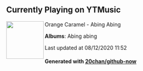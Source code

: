 ## Currently Playing on YTMusic

[<img align="left" width="100" src="https://lh3.googleusercontent.com/xbHlXWnC1Bw2p8vDGyhUBAo2g7EXVrBYtkJIEXElXQoI5xAinaoLvBEhALOl8APfwvA8JeRPrsUzXKF_">](https://music.youtube.com/channel/UC5twWbB8RtkiZ0JkoTSMq1g)

Orange Caramel - Abing Abing

**Albums**: Abing abing

Last updated at 08/12/2020 11:52

#### Generated with [20chan/github-now](https://github.com/20chan/github-now)


<!--
**20chan/20chan** is a ✨ _special_ ✨ repository because its `README.md` (this file) appears on your GitHub profile.

Here are some ideas to get you started:

- 🔭 I’m currently working on ...
- 🌱 I’m currently learning ...
- 👯 I’m looking to collaborate on ...
- 🤔 I’m looking for help with ...
- 💬 Ask me about ...
- 📫 How to reach me: ...
- 😄 Pronouns: ...
- ⚡ Fun fact: ...
-->

